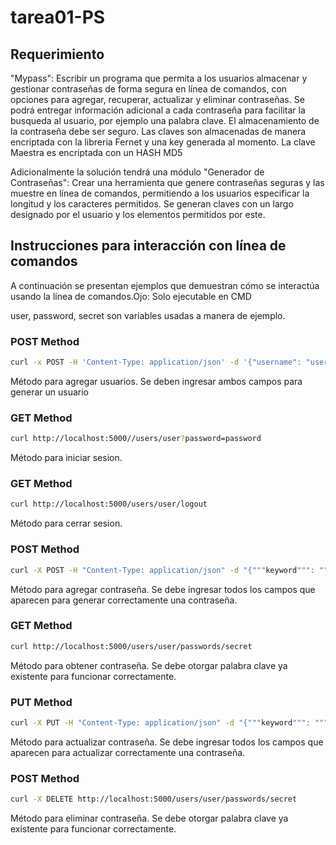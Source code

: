 # tarea01-PS

## Requerimiento

"Mypass": Escribir un programa que permita a los usuarios almacenar y gestionar contraseñas de forma segura en línea de comandos, con opciones para agregar, recuperar, actualizar y eliminar contraseñas. Se podrá entregar información adicional a cada contraseña para facilitar la busqueda al usuario, por ejemplo una palabra clave. El almacenamiento de la contraseña debe ser seguro. 
Las claves son almacenadas de manera encriptada con la libreria Fernet y una key generada al momento.
La clave Maestra es encriptada con un HASH MD5

Adicionalmente la solución tendrá una módulo "Generador de Contraseñas": Crear una herramienta que genere contraseñas seguras y las muestre en línea de comandos, permitiendo a los usuarios especificar la longitud y los caracteres permitidos. 
Se generan claves con un largo designado por el usuario y los elementos permitidos por este.

## Instrucciones para interacción con línea de comandos
A continuación se presentan ejemplos que demuestran cómo se interactúa usando la línea de comandos.Ojo: Solo ejecutable en CMD

user, password, secret son variables usadas a manera de ejemplo.

### POST Method
```bash
curl -x POST -H 'Content-Type: application/json' -d '{"username": "user", "password": "password" }' http://localhost:5000/users 
```
Método para agregar usuarios. Se deben ingresar ambos campos para generar un usuario

### GET Method
```bash
curl http://localhost:5000//users/user?password=password
```
Método para iniciar sesion.

### GET Method
```bash
curl http://localhost:5000/users/user/logout
```
Método para cerrar sesion.

### POST Method
```bash
curl -X POST -H "Content-Type: application/json" -d "{"""keyword""": """secret""", """length""": 12, """lowercase""": true, """uppercase""": true, """digits""": true, """punctuation""": true}" http://localhost:5000/users/user/passwords
```
Método para agregar contraseña. Se debe ingresar todos los campos que aparecen para generar correctamente una contraseña.

### GET Method
```bash
curl http://localhost:5000/users/user/passwords/secret
```
Método para obtener contraseña. Se debe otorgar palabra clave ya existente para funcionar correctamente.

### PUT Method
```bash
curl -X PUT -H "Content-Type: application/json" -d "{"""keyword""": """secret""", """length""": 12, """lowercase""": true, """uppercase""": true, """digits""": true, """punctuation""": true}" http://localhost:5000/users/user/passwords/secret
```
Método para actualizar contraseña. Se debe ingresar todos los campos que aparecen para actualizar correctamente una contraseña.

### POST Method
```bash
curl -X DELETE http://localhost:5000/users/user/passwords/secret
```
Método para eliminar contraseña. Se debe otorgar palabra clave ya existente para funcionar correctamente.
